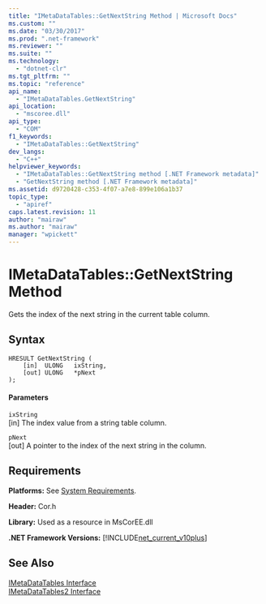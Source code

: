 ```yaml
---
title: "IMetaDataTables::GetNextString Method | Microsoft Docs"
ms.custom: ""
ms.date: "03/30/2017"
ms.prod: ".net-framework"
ms.reviewer: ""
ms.suite: ""
ms.technology: 
  - "dotnet-clr"
ms.tgt_pltfrm: ""
ms.topic: "reference"
api_name: 
  - "IMetaDataTables.GetNextString"
api_location: 
  - "mscoree.dll"
api_type: 
  - "COM"
f1_keywords: 
  - "IMetaDataTables::GetNextString"
dev_langs: 
  - "C++"
helpviewer_keywords: 
  - "IMetaDataTables::GetNextString method [.NET Framework metadata]"
  - "GetNextString method [.NET Framework metadata]"
ms.assetid: d9720428-c353-4f07-a7e8-899e106a1b37
topic_type: 
  - "apiref"
caps.latest.revision: 11
author: "mairaw"
ms.author: "mairaw"
manager: "wpickett"
---
```

# IMetaDataTables::GetNextString Method
Gets the index of the next string in the current table column.  
  
## Syntax  
  
```  
HRESULT GetNextString (   
    [in]  ULONG   ixString,  
    [out] ULONG   *pNext  
);  
```  
  
#### Parameters  
 `ixString`  
 [in] The index value from a string table column.  
  
 `pNext`  
 [out] A pointer to the index of the next string in the column.  
  
## Requirements  
 **Platforms:** See [System Requirements](../../../../docs/framework/get-started/system-requirements.md).  
  
 **Header:** Cor.h  
  
 **Library:** Used as a resource in MsCorEE.dll  
  
 **.NET Framework Versions:** [!INCLUDE[net_current_v10plus](../../../../includes/net-current-v10plus-md.md)]  
  
## See Also  
 [IMetaDataTables Interface](../../../../docs/framework/unmanaged-api/metadata/imetadatatables-interface.md)   
 [IMetaDataTables2 Interface](../../../../docs/framework/unmanaged-api/metadata/imetadatatables2-interface.md)